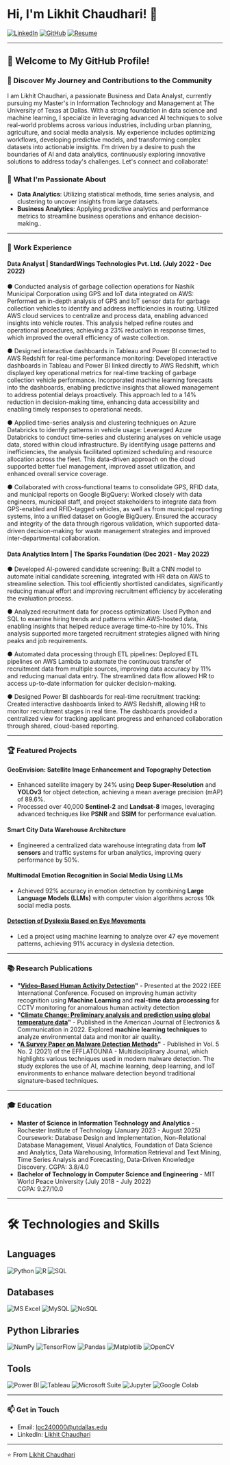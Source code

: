 # Hi, I'm Likhit Chaudhari! 👋

[![LinkedIn](https://img.shields.io/badge/-LinkedIn-blue?style=flat-square&logo=Linkedin&logoColor=white&link=https://www.linkedin.com/in/likhitchaudhari)](https://www.linkedin.com/in/likhitchaudhari) 
[![GitHub](https://img.shields.io/badge/-GitHub-333?style=flat-square&logo=GitHub&logoColor=white&link=https://github.com/WatchEcho)](https://github.com/WatchEcho) 
[![Resume](https://img.shields.io/badge/-Resume-red?style=flat-square&logo=adobeacrobatreader&logoColor=white)](https://github.com/parthgawande/parthgawande/raw/main/Resume.pdf)


---

## 🌟 Welcome to My GitHub Profile!

### 📝 Discover My Journey and Contributions to the Community

I am Likhit Chaudhari, a passionate Business and Data Analyst, currently pursuing my Master's in Information Technology and Management at The University of Texas at Dallas. With a strong foundation in data science and machine learning, I specialize in leveraging advanced AI techniques to solve real-world problems across various industries, including urban planning, agriculture, and social media analysis. My experience includes optimizing workflows, developing predictive models, and transforming complex datasets into actionable insights. I’m driven by a desire to push the boundaries of AI and data analytics, continuously exploring innovative solutions to address today's challenges. Let's connect and collaborate!


### 🚀 **What I'm Passionate About**
- **Data Analytics**: Utilizing statistical methods, time series analysis, and clustering to uncover insights from large datasets.
- **Business Analytics**: Applying predictive analytics and performance metrics to streamline business operations and enhance decision-making..
  

---

### 💼 **Work Experience**

#### **Data Analyst | StandardWings Technologies Pvt. Ltd. (July 2022 - Dec 2022)**
● Conducted analysis of garbage collection operations for Nashik Municipal Corporation using GPS and IoT data integrated on AWS: Performed an in-depth analysis of GPS and IoT sensor data for garbage collection vehicles to identify and address inefficiencies in routing. Utilized AWS cloud services to centralize and process data, enabling advanced insights into vehicle routes. This analysis helped refine routes and operational procedures, achieving a 23% reduction in response times, which improved the overall efficiency of waste collection.

● Designed interactive dashboards in Tableau and Power BI connected to AWS Redshift for real-time performance monitoring: Developed interactive dashboards in Tableau and Power BI linked directly to AWS Redshift, which displayed key operational metrics for real-time tracking of garbage collection vehicle performance. Incorporated machine learning forecasts into the dashboards, enabling predictive insights that allowed management to address potential delays proactively. This approach led to a 14% reduction in decision-making time, enhancing data accessibility and enabling timely responses to operational needs.

● Applied time-series analysis and clustering techniques on Azure Databricks to identify patterns in vehicle usage: Leveraged Azure Databricks to conduct time-series and clustering analyses on vehicle usage data, stored within cloud infrastructure. By identifying usage patterns and inefficiencies, the analysis facilitated optimized scheduling and resource allocation across the fleet. This data-driven approach on the cloud supported better fuel management, improved asset utilization, and enhanced overall service coverage.

● Collaborated with cross-functional teams to consolidate GPS, RFID data, and municipal reports on Google BigQuery: Worked closely with data engineers, municipal staff, and project stakeholders to integrate data from GPS-enabled and RFID-tagged vehicles, as well as from municipal reporting systems, into a unified dataset on Google BigQuery. Ensured the accuracy and integrity of the data through rigorous validation, which supported data-driven decision-making for waste management strategies and improved inter-departmental collaboration.

#### **Data Analytics Intern | The Sparks Foundation (Dec 2021 - May 2022)**
● Developed AI-powered candidate screening: Built a CNN model to automate initial candidate screening, integrated with HR data on AWS to streamline selection. This tool efficiently shortlisted candidates, significantly reducing manual effort and improving recruitment efficiency by accelerating the evaluation process.

● Analyzed recruitment data for process optimization: Used Python and SQL to examine hiring trends and patterns within AWS-hosted data, enabling insights that helped reduce average time-to-hire by 10%. This analysis supported more targeted recruitment strategies aligned with hiring peaks and job requirements.

● Automated data processing through ETL pipelines: Deployed ETL pipelines on AWS Lambda to automate the continuous transfer of recruitment data from multiple sources, improving data accuracy by 11% and reducing manual data entry. The streamlined data flow allowed HR to access up-to-date information for quicker decision-making.

● Designed Power BI dashboards for real-time recruitment tracking: Created interactive dashboards linked to AWS Redshift, allowing HR to monitor recruitment stages in real time. The dashboards provided a centralized view for tracking applicant progress and enhanced collaboration through shared, cloud-based reporting.

---

### 🏆 **Featured Projects**

#### GeoEnvision: Satellite Image Enhancement and Topography Detection
- Enhanced satellite imagery by 24% using **Deep Super-Resolution** and **YOLOv3** for object detection, achieving a mean average precision (mAP) of 89.6%.
- Processed over 40,000 **Sentinel-2** and **Landsat-8** images, leveraging advanced techniques like **PSNR** and **SSIM** for performance evaluation.

#### Smart City Data Warehouse Architecture
- Engineered a centralized data warehouse integrating data from **IoT sensors** and traffic systems for urban analytics, improving query performance by 50%.

#### Multimodal Emotion Recognition in Social Media Using LLMs
- Achieved 92% accuracy in emotion detection by combining **Large Language Models (LLMs)** with computer vision algorithms across 10k social media posts.

#### [Detection of Dyslexia Based on Eye Movements](https://github.com/parthgawande/Detection-of-Dyslexia-based-on-eye-movements)
- Led a project using machine learning to analyze over 47 eye movement patterns, achieving 91% accuracy in dyslexia detection.

---

### 📚 **Research Publications**

- **"[Video-Based Human Activity Detection](https://github.com/parthgawande/Video-Based-Human-Activity-Detection)"** - Presented at the 2022 IEEE International Conference. Focused on improving human activity recognition using **Machine Learning** and **real-time data processing** for CCTV monitoring for anomalous human activity detection
- **"[Climate Change: Preliminary analysis and prediction using global temperature data](https://github.com/parthgawande/Climate-Change-Preliminary-analysis-and-prediction-using-global-temperature-data.)"** - Published in the American Journal of Electronics & Communication in 2022. Explored **machine learning techniques** to analyze environmental data and monitor air quality.
- **"[A Survey Paper on Malware Detection Methods](https://github.com/parthgawande/A-Survey-Paper-on-Malware-Detection-methods)"** - Published in Vol. 5 No. 2 (2021) of the EFFLATOUNIA - Multidisciplinary Journal, which highlights various techniques used in modern malware detection. The study explores the use of AI, machine learning, deep learning, and IoT environments to enhance malware detection beyond traditional signature-based techniques.

---

### 🎓 **Education**

- **Master of Science in Information Technology and Analytics** - Rochester Institute of Technology (January 2023 - August 2025)  
  Coursework: Database Design and Implementation, Non-Relational Database Management, Visual Analytics, Foundation of Data Science and Analytics, Data Warehousing, Information Retrieval and Text Mining, Time Series Analysis and Forecasting, Data-Driven Knowledge Discovery. 
  CGPA: 3.8/4.0
- **Bachelor of Technology in Computer Science and Engineering** - MIT World Peace University (July 2018 - July 2022)  
  CGPA: 9.27/10.0

---

# 🛠️ Technologies and Skills

## Languages
![Python](https://img.shields.io/badge/Python-3776AB?style=for-the-badge&logo=python&logoColor=white) ![R](https://img.shields.io/badge/R-276DC3?style=for-the-badge&logo=r&logoColor=white) ![SQL](https://img.shields.io/badge/SQL-4479A1?style=for-the-badge&logo=postgresql&logoColor=white)

## Databases
![MS Excel](https://img.shields.io/badge/Microsoft_Excel-217346?style=for-the-badge&logo=microsoftexcel&logoColor=white) ![MySQL](https://img.shields.io/badge/MySQL-4479A1?style=for-the-badge&logo=mysql&logoColor=white) ![NoSQL](https://img.shields.io/badge/NoSQL-005571?style=for-the-badge&logo=nosql&logoColor=white)

## Python Libraries
![NumPy](https://img.shields.io/badge/NumPy-013243?style=for-the-badge&logo=numpy&logoColor=white) ![TensorFlow](https://img.shields.io/badge/TensorFlow-FF6F00?style=for-the-badge&logo=tensorflow&logoColor=white) ![Pandas](https://img.shields.io/badge/Pandas-150458?style=for-the-badge&logo=pandas&logoColor=white) ![Matplotlib](https://img.shields.io/badge/Matplotlib-000000?style=for-the-badge&logo=matplotlib&logoColor=white) ![OpenCV](https://img.shields.io/badge/OpenCV-5C3EE8?style=for-the-badge&logo=opencv&logoColor=white)

## Tools
![Power BI](https://img.shields.io/badge/PowerBI-F2C811?style=for-the-badge&logo=powerbi&logoColor=black) ![Tableau](https://img.shields.io/badge/Tableau-E97627?style=for-the-badge&logo=tableau&logoColor=white) ![Microsoft Suite](https://img.shields.io/badge/Microsoft%20Suite-0078D4?style=for-the-badge&logo=microsoft&logoColor=white) ![Jupyter](https://img.shields.io/badge/Jupyter-F37626?style=for-the-badge&logo=jupyter&logoColor=white) ![Google Colab](https://img.shields.io/badge/Colab-F9AB00?style=for-the-badge&logo=googlecolab&logoColor=white)



---

### 📫 **Get in Touch**

- Email: [lpc240000@utdallas.edu](mailto:lpc240000@utdallas.edu)
- LinkedIn: [Likhit Chaudhari](https://www.linkedin.com/in/likhitchaudhari)

---

⭐️ From [Likhit Chaudhari](https://github.com/WatchEcho)
